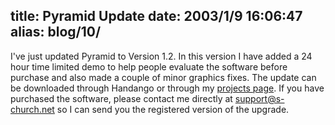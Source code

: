 title: Pyramid Update
date: 2003/1/9 16:06:47
alias: blog/10/
---
I've just updated Pyramid to Version 1.2\. In this version I have added a 24 hour time limited demo to help people evaluate the software before purchase and also made a couple of minor graphics fixes. The update can be downloaded through Handango or through my [projects page](projects.htm). If you have purchased the software, please contact me directly at [support@s-church.net](mailto:support@s-church.net) so I can send you the registered version of the upgrade.